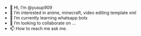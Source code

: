 - 👋 Hi, I’m @yusup909
- 👀 I’m interested in anime, minecraft, video editing template xml
- 🌱 I’m currently learning whatsapp bots
- 💞️ I’m looking to collaborate on ...
- 📫 How to reach me ask me.

<!---
yusup909/yusup909 is a ✨ special ✨ repository because its `README.md` (this file) appears on your GitHub profile.
You can click the Preview link to take a look at your changes.
--->
